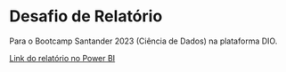 # Desafio de Relatório

Para o Bootcamp Santander 2023 (Ciência de Dados) na plataforma DIO.

[Link do relatório no Power BI](https://app.powerbi.com/view?r=eyJrIjoiZjRjMjM3YjYtYmE5Ni00Njk2LWFlZmQtMWNkOGI5MzFlMDRlIiwidCI6IjVlOTYzNzNkLTQxYWUtNGU4MS1iNjAwLWEyNGExMDI4ZGM1YyJ9)
